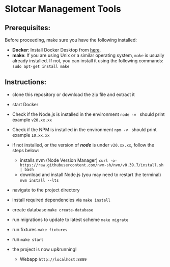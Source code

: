 # Slotcar Management Tools

## Prerequisites:

Before proceeding, make sure you have the following installed:

- **Docker**: Install Docker Desktop from [here](https://www.docker.com/products/docker-desktop).
- **make**: If you are using Unix or a similar operating system, `make` is usually already installed. If not, you can install it using the following commands: `sudo apt-get install make`

## Instructions:

- clone this repository or download the zip file and extract it
- start Docker

- Check if the Node.js is installed in the environment
  `node -v ` should print example `v20.xx.xx`
- Check if the NPM is installed in the environment
  `npm -v ` should print example `10.xx.xx`

- if not installed, or the version of **_node_** is under `v20.xx.xx`, follow the steps below:

  - installs nvm (Node Version Manager)
    `curl -o- https://raw.githubusercontent.com/nvm-sh/nvm/v0.39.7/install.sh | bash`

  * download and install Node.js (you may need to restart the terminal)
    `nvm install --lts`

- navigate to the project directory
- install required dependencies via `make install`
- create database `make create-database`
- run migrations to update to latest scheme `make migrate`
- run fixtures `make fixtures`
- run `make start`
- the project is now up&running!
  - Webapp `http://localhost:8889`
